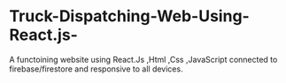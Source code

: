 # Truck-Dispatching-Web-Using-React.js-
A functoining website using React.Js ,Html ,Css ,JavaScript connected to firebase/firestore and responsive to all devices.
